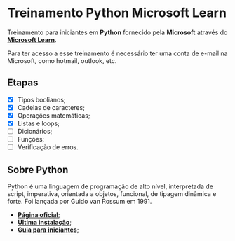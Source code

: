 # Treinamento Python Microsoft Learn

Treinamento para iniciantes em **Python** fornecido pela **Microsoft** através do **[Microsoft Learn](https://learn.microsoft.com/pt-br/)**.

Para ter acesso a esse treinamento é necessário ter uma conta de e-mail na Microsoft, como hotmail, outlook, etc.

## Etapas

-   [x] Tipos boolianos;
-   [x] Cadeias de caracteres;
-   [x] Operações matemáticas;
-   [x] Listas e loops;
-   [ ] Dicionários;
-   [ ] Funções;
-   [ ] Verificação de erros.

## Sobre Python

Python é uma linguagem de programação de alto nível, interpretada de script, imperativa, orientada a objetos, funcional, de tipagem dinâmica e forte. Foi lançada por Guido van Rossum em 1991.

-   **[Página oficial](https://www.python.org/)**;
-   **[Última instalação](https://www.python.org/downloads/release/python-3115/)**;
-   **[Guia para iniciantes](https://www.python.org/about/gettingstarted/)**;
